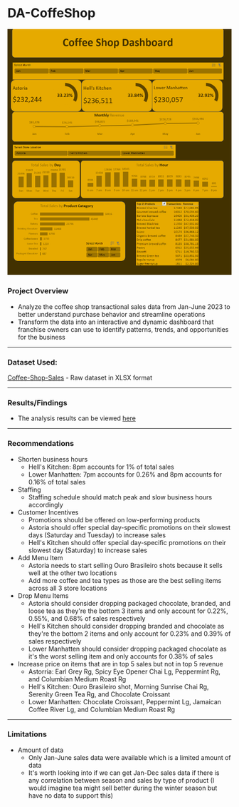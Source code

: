 # DA-CoffeShop

![Coffee-Shop-Dashboard](img/Coffee-Shop-Dashboard.png)

### Project Overview
* Analyze the coffee shop transactional sales data from Jan-June 2023 to better understand purchase behavior and streamline operations
* Transform the data into an interactive and dynamic dashboard that franchise owners can use to identify patterns, trends, and opportunities for the business

---

### Dataset Used:
[Coffee-Shop-Sales](Data-Source/Coffee-Shop-Sales.xlsx) - Raw dataset in XLSX format

---

### Results/Findings
* The analysis results can be viewed [here](Results.md)

---

### Recommendations
* Shorten business hours
    * Hell's Kitchen: 8pm accounts for 1% of total sales
    * Lower Manhatten: 7pm accounts for 0.26% and 8pm accounts for 0.16% of total sales
* Staffing
    * Staffing schedule should match peak and slow business hours accordingly
* Customer Incentives
    * Promotions should be offered on low-performing products
    * Astoria should offer special day-specific promotions on their slowest days (Saturday and Tuesday) to increase sales
    * Hell's Kitchen should offer special day-specific promotions on their slowest day (Saturday) to increase sales
* Add Menu Item
    * Astoria needs to start selling Ouro Brasileiro shots because it sells well at the other two locations
    * Add more coffee and tea types as those are the best selling items across all 3 store locations
* Drop Menu Items
    * Astoria should consider dropping packaged chocolate, branded, and loose tea as they're the bottom 3 items and only account for 0.22%, 0.55%, and 0.68% of sales respectively
    * Hell's Kitchen should consider dropping branded and chocolate as they're the bottom 2 items and only account for 0.23% and 0.39% of sales respectively
    * Lower Manhatten should consider dropping packaged chocolate as it's the worst selling item and only accounts for 0.38% of sales
* Increase price on items that are in top 5 sales but not in top 5 revenue
    * Astorria: Earl Grey Rg, Spicy Eye Opener Chai Lg, Peppermint Rg, and Columbian Medium Roast Rg
    * Hell's Kitchen: Ouro Brasileiro shot, Morning Sunrise Chai Rg, Serenity Green Tea Rg, and Chocolate Croissant
    * Lower Manhatten: Chocolate Croissant, Peppermint Lg, Jamaican Coffee River Lg, and Columbian Medium Roast Rg

--- 

### Limitations
* Amount of data
    * Only Jan-June sales data were available which is a limited amount of data
    * It's worth looking into if we can get Jan-Dec sales data if there is any correlation between season and sales by type of product (I would imagine tea might sell better during the winter season but have no data to support this)

